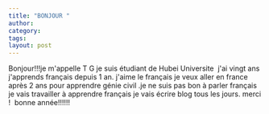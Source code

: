 ```yaml
---
title: "BONJOUR "
author:
category: 
tags: 
layout: post
---
```

Bonjour!!!je m'appelle T G je suis étudiant de Hubei Universite  j'ai vingt ans j'apprends français depuis 1 an. j'aime le français je veux aller en france après 2 ans pour apprendre génie civil .je ne suis pas bon à parler français je vais travailler à apprendre français je vais écrire blog tous les jours. merci !  bonne année!!!!!!

